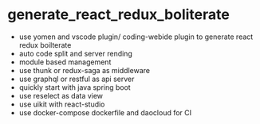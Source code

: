 # generate_react_redux_boliterate  
- use yomen and vscode plugin/ coding-webide plugin to generate react redux boilterate
- auto code split and server rending
- module based management
- use thunk or redux-saga as middleware
- use graphql or restful as api server
- quickly start with java spring boot
- use reselect as data view
- use uikit with react-studio
- use docker-compose dockerfile and daocloud for CI
